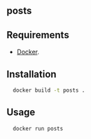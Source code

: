 ## posts



## Requirements

* [Docker](https://www.docker.com).

## Installation

```bash
  docker build -t posts .
```

## Usage

```bash
  docker run posts
```